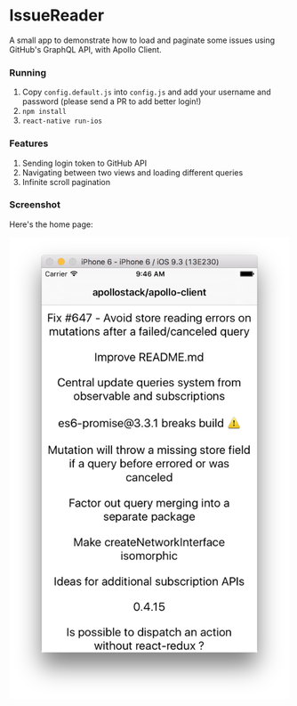 # IssueReader

A small app to demonstrate how to load and paginate some issues using GitHub's GraphQL API, with Apollo Client.

### Running

1. Copy `config.default.js` into `config.js` and add your username and password (please send a PR to add better login!)
2. `npm install`
3. `react-native run-ios`

### Features

1. Sending login token to GitHub API
2. Navigating between two views and loading different queries
3. Infinite scroll pagination 

### Screenshot

Here's the home page:

![Screenshot](screenshot.png)
